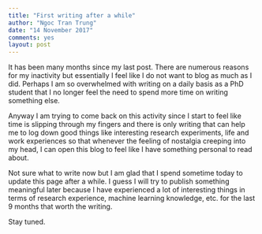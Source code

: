 ```yaml
---
title: "First writing after a while"
author: "Ngoc Tran Trung"
date: "14 November 2017"
comments: yes
layout: post
---
```


It has been many months since my last post. There are numerous reasons for my inactivity but essentially I feel like I do not want to blog as much as I did. Perhaps I am so overwhelmed with writing on a daily basis as a PhD student that I no longer feel the need to spend more time on writing something else.

Anyway I am trying to come back on this activity since I start to feel like time is slipping through my fingers and there is only writing that can help me to log down good things like interesting research experiments, life and work experiences so that whenever the feeling of nostalgia creeping into my head, I can open this blog to feel like I have something personal to read about.

Not sure what to write now but I am glad that I spend sometime today to update this page after a while. I guess I will try to publish something meaningful later because I have experienced a lot of interesting things in terms of research experience, machine learning knowledge, etc. for the last 9 months that worth the writing.

Stay tuned.

